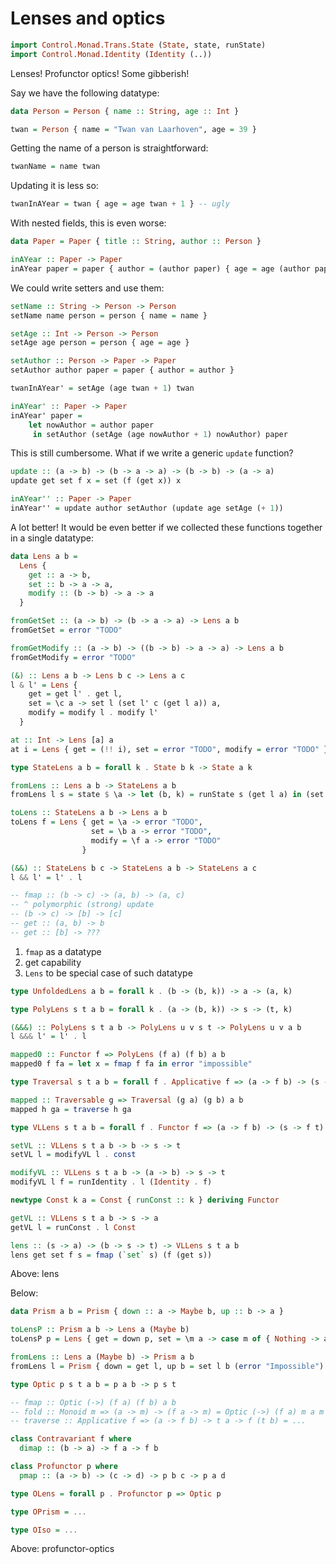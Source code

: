 # Lenses and optics

```haskell
import Control.Monad.Trans.State (State, state, runState)
import Control.Monad.Identity (Identity (..))
```

Lenses! Profunctor optics! Some gibberish!

Say we have the following datatype:

```haskell
data Person = Person { name :: String, age :: Int }

twan = Person { name = "Twan van Laarhoven", age = 39 }
```

Getting the name of a person is straightforward:

```haskell
twanName = name twan
```

Updating it is less so:

```haskell
twanInAYear = twan { age = age twan + 1 } -- ugly
```

With nested fields, this is even worse:

```haskell
data Paper = Paper { title :: String, author :: Person }

inAYear :: Paper -> Paper
inAYear paper = paper { author = (author paper) { age = age (author paper) + 1 } }
```

We could write setters and use them:

```haskell
setName :: String -> Person -> Person
setName name person = person { name = name }

setAge :: Int -> Person -> Person
setAge age person = person { age = age }

setAuthor :: Person -> Paper -> Paper
setAuthor author paper = paper { author = author }

twanInAYear' = setAge (age twan + 1) twan

inAYear' :: Paper -> Paper
inAYear' paper =
    let nowAuthor = author paper
     in setAuthor (setAge (age nowAuthor + 1) nowAuthor) paper
```

This is still cumbersome. What if we write a generic `update` function?

```haskell
update :: (a -> b) -> (b -> a -> a) -> (b -> b) -> (a -> a)
update get set f x = set (f (get x)) x

inAYear'' :: Paper -> Paper
inAYear'' = update author setAuthor (update age setAge (+ 1))
```

A lot better! It would be even better if we collected these functions together
in a single datatype:

```haskell
data Lens a b =
  Lens {
    get :: a -> b,
    set :: b -> a -> a,
    modify :: (b -> b) -> a -> a
  }

fromGetSet :: (a -> b) -> (b -> a -> a) -> Lens a b
fromGetSet = error "TODO"

fromGetModify :: (a -> b) -> ((b -> b) -> a -> a) -> Lens a b
fromGetModify = error "TODO"
```

```haskell
(&) :: Lens a b -> Lens b c -> Lens a c
l & l' = Lens {
    get = get l' . get l,
    set = \c a -> set l (set l' c (get l a)) a,
    modify = modify l . modify l'
  }

at :: Int -> Lens [a] a
at i = Lens { get = (!! i), set = error "TODO", modify = error "TODO" }
```

```haskell
type StateLens a b = forall k . State b k -> State a k

fromLens :: Lens a b -> StateLens a b
fromLens l s = state $ \a -> let (b, k) = runState s (get l a) in (set l b a, k)

toLens :: StateLens a b -> Lens a b
toLens f = Lens { get = \a -> error "TODO",
                  set = \b a -> error "TODO",
                  modify = \f a -> error "TODO"
                }

(&&) :: StateLens b c -> StateLens a b -> StateLens a c
l && l' = l' . l
```

```haskell
-- fmap :: (b -> c) -> (a, b) -> (a, c)
-- ^ polymorphic (strong) update
-- (b -> c) -> [b] -> [c]
-- get :: (a, b) -> b
-- get :: [b] -> ???
```

1. `fmap` as a datatype
2. get capability
3. `Lens` to be special case of such datatype

```haskell
type UnfoldedLens a b = forall k . (b -> (b, k)) -> a -> (a, k)

type PolyLens s t a b = forall k . (a -> (b, k)) -> s -> (t, k)

(&&&) :: PolyLens s t a b -> PolyLens u v s t -> PolyLens u v a b
l &&& l' = l' . l

mapped0 :: Functor f => PolyLens (f a) (f b) a b
mapped0 f fa = let x = fmap f fa in error "impossible"
```

```haskell
type Traversal s t a b = forall f . Applicative f => (a -> f b) -> (s -> f t)

mapped :: Traversable g => Traversal (g a) (g b) a b
mapped h ga = traverse h ga

type VLLens s t a b = forall f . Functor f => (a -> f b) -> (s -> f t)

setVL :: VLLens s t a b -> b -> s -> t
setVL l = modifyVL l . const

modifyVL :: VLLens s t a b -> (a -> b) -> s -> t
modifyVL l f = runIdentity . l (Identity . f)

newtype Const k a = Const { runConst :: k } deriving Functor

getVL :: VLLens s t a b -> s -> a
getVL l = runConst . l Const

lens :: (s -> a) -> (b -> s -> t) -> VLLens s t a b
lens get set f s = fmap (`set` s) (f (get s))
```

Above: lens

Below:

```haskell
data Prism a b = Prism { down :: a -> Maybe b, up :: b -> a }

toLensP :: Prism a b -> Lens a (Maybe b)
toLensP p = Lens { get = down p, set = \m a -> case m of { Nothing -> a, Just b -> up b }, modify = error "TODO" }

fromLens :: Lens a (Maybe b) -> Prism a b
fromLens l = Prism { down = get l, up b = set l b (error "Impossible") }
```

```haskell
type Optic p s t a b = p a b -> p s t

-- fmap :: Optic (->) (f a) (f b) a b
-- fold :: Monoid m => (a -> m) -> (f a -> m) = Optic (->) (f a) m a m
-- traverse :: Applicative f => (a -> f b) -> t a -> f (t b) = ...

class Contravariant f where
  dimap :: (b -> a) -> f a -> f b

class Profunctor p where
  pmap :: (a -> b) -> (c -> d) -> p b c -> p a d

type OLens = forall p . Profunctor p => Optic p

type OPrism = ...

type OIso = ...
```

Above: profunctor-optics
